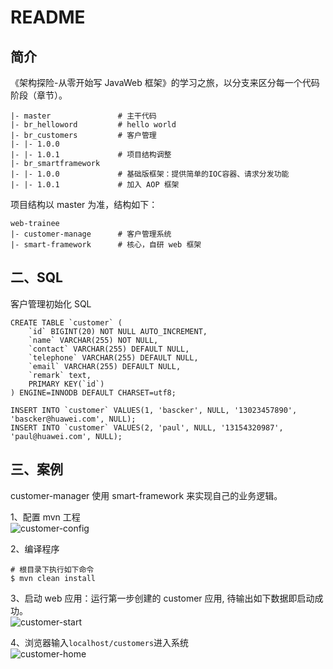 # README
## 简介
《架构探险-从零开始写 JavaWeb 框架》的学习之旅，以分支来区分每一个代码阶段（章节）。
```
|- master               # 主干代码
|- br_helloword         # hello world
|- br_customers         # 客户管理
|- |- 1.0.0
|- |- 1.0.1             # 项目结构调整
|- br_smartframework
|- |- 1.0.0             # 基础版框架：提供简单的IOC容器、请求分发功能
|- |- 1.0.1             # 加入 AOP 框架
```
项目结构以 master 为准，结构如下：
```
web-trainee
|- customer-manage      # 客户管理系统
|- smart-framework      # 核心，自研 web 框架
```

## 二、SQL
客户管理初始化 SQL
```
CREATE TABLE `customer` (
	`id` BIGINT(20) NOT NULL AUTO_INCREMENT,
	`name` VARCHAR(255) NOT NULL,
	`contact` VARCHAR(255) DEFAULT NULL,
	`telephone` VARCHAR(255) DEFAULT NULL,
	`email` VARCHAR(255) DEFAULT NULL,
	`remark` text,
	PRIMARY KEY(`id`)
) ENGINE=INNODB DEFAULT CHARSET=utf8;

INSERT INTO `customer` VALUES(1, 'bascker', NULL, '13023457890', 'bascker@huawei.com', NULL);
INSERT INTO `customer` VALUES(2, 'paul', NULL, '13154320987', 'paul@huawei.com', NULL);
```

## 三、案例
customer-manager 使用 smart-framework 来实现自己的业务逻辑。

1、配置 mvn 工程  
![customer-config](asset/customer-config.png)

2、编译程序   
```
# 根目录下执行如下命令
$ mvn clean install
```

3、启动 web 应用：运行第一步创建的 customer 应用, 待输出如下数据即启动成功。    
![customer-start](asset/customer-star.png)

4、浏览器输入`localhost/customers`进入系统  
![customer-home](asset/customer-home.png)  